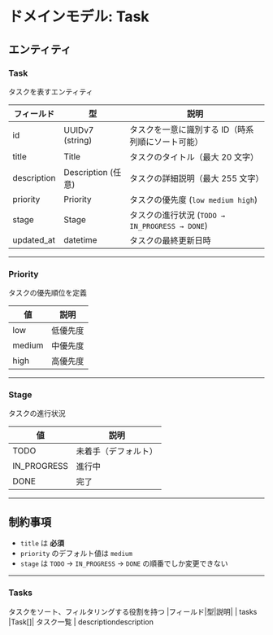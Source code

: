 # ドメインモデル: Task

## **エンティティ**

### **Task**

タスクを表すエンティティ

| フィールド  | 型                 | 説明                                              |
| ----------- | ------------------ | ------------------------------------------------- |
| id          | UUIDv7 (string)    | タスクを一意に識別する ID（時系列順にソート可能） |
| title       | Title              | タスクのタイトル（最大 20 文字）                  |
| description | Description (任意) | タスクの詳細説明（最大 255 文字）                 |
| priority    | Priority           | タスクの優先度 (`low medium high`)                |
| stage       | Stage              | タスクの進行状況 (`TODO → IN_PROGRESS → DONE`)    |
| updated_at  | datetime           | タスクの最終更新日時                              |

---

### **Priority**

タスクの優先順位を定義

| 値     | 説明     |
| ------ | -------- |
| low    | 低優先度 |
| medium | 中優先度 |
| high   | 高優先度 |

---

### **Stage**

タスクの進行状況

| 値          | 説明                 |
| ----------- | -------------------- |
| TODO        | 未着手（デフォルト） |
| IN_PROGRESS | 進行中               |
| DONE        | 完了                 |

---

## **制約事項**

- `title` は **必須**
- `priority` のデフォルト値は `medium`
- `stage` は `TODO` → `IN_PROGRESS` → `DONE` の順番でしか変更できない

---

### **Tasks**

タスクをソート、フィルタリングする役割を持つ
|フィールド|型|説明|
| tasks |Task[]| タスク一覧 |
descriptiondescription